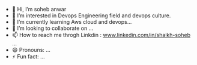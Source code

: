 - 👋 Hi, I’m soheb anwar
- 👀 I’m interested in Devops Engineering field and devops culture.
- 🌱 I’m currently learning Aws cloud and devops...
- 💞️ I’m looking to collaborate on ...
- 📫 How to reach me throgh Linkdin : www.linkedin.com/in/shaikh-soheb ...
- 😄 Pronouns: ...
- ⚡ Fun fact: ...

<!---
soheb9766/soheb9766 is a ✨ special ✨ repository because its `README.md` (this file) appears on your GitHub profile.
You can click the Preview link to take a look at your changes.
--->
